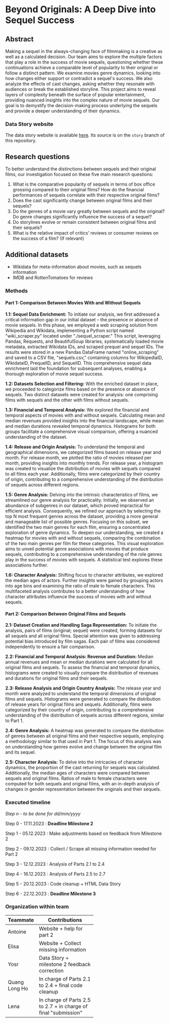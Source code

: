 # Beyond Originals: A Deep Dive into Sequel Success

## Abstract

Making a sequel in the always-changing face of filmmaking is a creative as well as a calculated decision. Our team aims to explore the multiple factors that play a role in the success of movie sequels, questioning whether these continuations achieve a comparable level of popularity to their original or follow a distinct pattern. 
We examine movies genre dynamics, looking into how changes either support or contradict a sequel's success. We also analyze the effects of cast changes, asking whether they resonate with audiences or break the established storyline. 
This project aims to reveal layers of complexity beneath the surface of popular entertainment, providing nuanced insights into the complex nature of movie sequels. Our goal is to demystify the decision-making process underlying the sequels and provide a deeper understanding of their dynamics.

### Data Story website
The data story website is available [here](https://epfl-ada.github.io/ada-2023-project-adaccident-de-travail/). Its source is on the `story` branch of this repository.

## Research questions

To better understand the distinctions between sequels and their original films, our investigation focused on these five main research questions:

1. What is the comparative popularity of sequels in terms of box office grossing compared to their original films? How do the financial performances of sequels correlate with their respective original films?
2. Does the cast significantly change between original films and their sequels?
3. Do the genres of a movie vary greatly between sequels and the original? Do genre changes significantly influence the success of a sequel?
4. Do storylines evolve or remain consistent between original films and their sequels?
5. What is the relative impact of critics' reviews or consumer reviews on the success of a film? (If relevant)

## Additional datasets
- Wikidata for meta-information about movies, such as sequels information
- IMDB and RottenTomatoes for reviews

### Methods

#### Part 1: Comparison Between Movies With and Without Sequels

**1.1: Sequel Data Enrichment:**
To initiate our analysis, we first addressed a critical information gap in our initial dataset – the presence or absence of movie sequels. In this phase, we employed a web scraping solution from Wikipedia and Wikidata, implementing a Python script named "wiki_scraper.py" located under "./sequel_scraper." This script, leveraging Pandas, Requests, and BeautifulSoup libraries, systematically loaded movie metadata, extracted Wikidata IDs, and scraped prequel and sequel IDs. The results were stored in a new Pandas DataFrame named "online_scraping" and saved to a CSV file, "sequels.csv," containing columns for WikipediaID, WikidataID, PrequelID, and SequelID. This comprehensive sequel data enrichment laid the foundation for subsequent analyses, enabling a thorough exploration of movie sequel success.

**1.2: Datasets Selection and Filtering:**
With the enriched dataset in place, we proceeded to categorize films based on the presence or absence of sequels. Two distinct datasets were created for analysis: one comprising films with sequels and the other with films without sequels. 

**1.3: Financial and Temporal Analysis:**
We explored the financial and temporal aspects of movies with and without sequels. Calculating mean and median revenues provided insights into the financial landscape, while mean and median durations revealed temporal dynamics. Histograms for both groups facilitate a comprehensive visual comparison, offering a nuanced understanding of the dataset.

**1.4: Release and Origin Analysis:**
To understand the temporal and geographical dimensions, we categorized films based on release year and month. For release month, we plotted the ratio of movies released per month, providing insights into monthly trends. For release year, a histogram was created to visualize the distribution of movies with sequels compared to all films each year. Additionally, films were categorized by their country of origin, contributing to a comprehensive understanding of the distribution of sequels across different regions.

**1.5: Genre Analysis:**
Delving into the intrinsic characteristics of films, we streamlined our genre analysis for practicality. Initially, we observed an abundance of subgenres in our dataset, which proved impractical for efficient analysis. Consequently, we refined our approach by selecting the top N most frequent genres across the dataset, providing a more general and manageable list of possible genres. Focusing on this subset, we identified the two main genres for each film, ensuring a concentrated exploration of genre dynamics.
To deepen our understanding, we created a heatmap for movies with and without sequels, comparing the combination of the two main genres per film for these categories. This visual exploration aims to unveil potential genre associations with movies that produce sequels, contributing to a comprehensive understanding of the role genres play in the success of movies with sequels. A statistical test explores these associations further.

**1.6: Character Analysis:**
Shifting focus to character attributes, we explored the median ages of actors. Further insights were gained by grouping actors into age bins and examining the ratio of male to female characters. This multifaceted analysis contributes to a better understanding of how character attributes influence the success of movies with and without sequels. 

#### Part 2: Comparison Between Original Films and Sequels

**2.1: Dataset Creation and Handling Saga Representation:**
To initiate the analysis, pairs of films (original; sequel) were created, forming datasets for all sequels and all original films. Special attention was given to addressing potential bias introduced by film sagas. Each pair of films was considered independently to ensure a fair comparison.

**2.2: Financial and Temporal Analysis: Revenue and Duration:**
Median annual revenues and mean or median durations were calculated for all original films and sequels. To assess the financial and temporal dynamics, histograms were created to visually compare the distribution of revenues and durations for original films and their sequels.

**2.3: Release Analysis and Origin Country Analysis:**
The release year and month were analyzed to understand the temporal dimensions of original films and sequels. Histograms were generated to compare the distribution of release years for original films and sequels. Additionally, films were categorized by their country of origin, contributing to a comprehensive understanding of the distribution of sequels across different regions, similar to Part 1.

**2.4: Genre Analysis:**
A heatmap was generated to compare the distribution of genres between all original films and their respective sequels, employing a methodology similar to that used in Part 1. The focus of this analysis was on understanding how genres evolve and change between the original film and its sequel.

**2.5: Character Analysis:**
To delve into the intricacies of character dynamics, the proportion of the cast returning for sequels was calculated. Additionally, the median ages of characters were compared between sequels and original films. Ratios of male to female characters were computed for both sequels and original films, with an in-depth analysis of changes in gender representation between the originals and their sequels.



### Executed timeline

_Step n - to be done for dd/mm/yyyy_

Step 0 - 17.11.2023 : **Deadline Milestone 2**

Step 1 - 05.12.2023 : Make adjustments based on feedback from Milestone 2 

Step 2 - 09.12.2023 : Collect / Scrape all missing information needed for Part 2

Step 3 - 12.12.2023 : Analysis of Parts 2.1 to 2.4

Step 4 - 16.12.2023 : Analysis of Parts 2.5 to 2.7

Step 5 - 20.12.2023 : Code cleanup + HTML Data Story

Step 6 - 22.12.2023 :  **Deadline Milestone 3**


### Organization within team

<table class="tg" style="table-layout: fixed; width: 342px">
<colgroup>
<col style="width: 16px">
<col style="width: 180px">
</colgroup>
<thead>
  <tr>
    <th class="tg-0lax">Teammate</th>
    <th class="tg-0lax">Contributions</th>
  </tr>
</thead>
<tbody>
  <tr>
    <td class="tg-0lax">Antoine </td>
    <td class="tg-0lax"> Website + help for part 2 </td>
  </tr>
  <tr>
    <td class="tg-0lax">Elisa </td>
    <td class="tg-0lax"> Website + Collect missing information</td>
  </tr>
  <tr>
    <td class="tg-0lax">Yosr</td>
    <td class="tg-0lax"> Data Story + milestone 2 feedback correction </td>
  </tr>
  <tr>
    <td class="tg-0lax">Quang Long Ho</td>    
    <td class="tg-0lax"> In charge of Parts 2.1 to 2.4 + final code cleanup </td>
  </tr>
  <tr>
    <td class="tg-0lax">Lena</td>
    <td class="tg-0lax"> In charge of Parts 2.5 to 2.7 + in charge of final "submission" </td>
  </tr>
</tbody>
</table>
